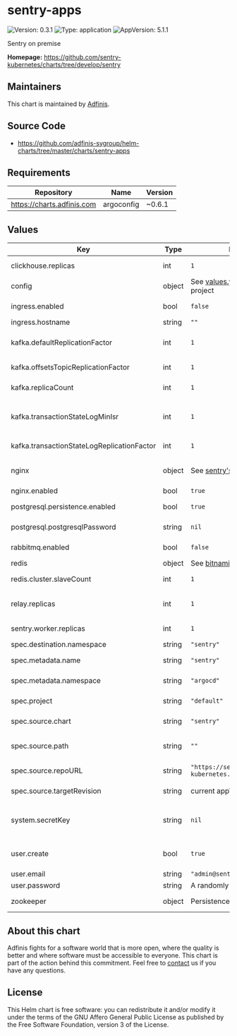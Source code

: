 # sentry-apps

![Version: 0.3.1](https://img.shields.io/badge/Version-0.3.1-informational?style=flat-square) ![Type: application](https://img.shields.io/badge/Type-application-informational?style=flat-square) ![AppVersion: 5.1.1](https://img.shields.io/badge/AppVersion-5.1.1-informational?style=flat-square)

Sentry on premise

**Homepage:** <https://github.com/sentry-kubernetes/charts/tree/develop/sentry>

## Maintainers
This chart is maintained by [Adfinis](https://adfinis.com/?pk_campaign=github&pk_kwd=helm-charts).

## Source Code

* <https://github.com/adfinis-sygroup/helm-charts/tree/master/charts/sentry-apps>

## Requirements

| Repository | Name | Version |
|------------|------|---------|
| https://charts.adfinis.com | argoconfig | ~0.6.1 |

## Values

| Key | Type | Default | Description |
|-----|------|---------|-------------|
| clickhouse.replicas | int | `1` | total number of clickhouse replicas |
| config | object | See [values.yaml](https://github.com/sentry-kubernetes/charts/tree/develop/sentry) of upstream project | extra configuration for some config maps |
| ingress.enabled | bool | `false` | if true, enables the ingress configuration. |
| ingress.hostname | string | `""` | hostname to use |
| kafka.defaultReplicationFactor | int | `1` | replication factor for automatically created topics |
| kafka.offsetsTopicReplicationFactor | int | `1` | replication factor for the offsets topic |
| kafka.replicaCount | int | `1` | number of Kakfa brokers to deploy |
| kafka.transactionStateLogMinIsr | int | `1` | overridden min.insync.replicas config for the transaction topic |
| kafka.transactionStateLogReplicationFactor | int | `1` | replication factor for the transaction topic |
| nginx | object | See [sentry's default](https://github.com/sentry-kubernetes/charts/blob/develop/sentry/values.yaml) | NGINX configuration (required when `ingress.enabled=false`) |
| nginx.enabled | bool | `true` | enables nginx |
| postgresql.persistence.enabled | bool | `true` | Enable postgresql persistence |
| postgresql.postgresqlPassword | string | `nil` | password used to access the database |
| rabbitmq.enabled | bool | `false` | enable RabbitMQ Redis will be used instead. |
| redis | object | See [bitnami/redis](https://github.com/bitnami/charts/tree/master/bitnami/redis) chart | Redis settigs |
| redis.cluster.slaveCount | int | `1` | number of followers in the Redis cluster |
| relay.replicas | int | `1` | total number of relay replicas (use 0 when bootstrapping) |
| sentry.worker.replicas | int | `1` | total number of sentry worker replicas |
| spec.destination.namespace | string | `"sentry"` | namespace for Sentry |
| spec.metadata.name | string | `"sentry"` | name for the ArgoCD application |
| spec.metadata.namespace | string | `"argocd"` | namespace for the ArgoCD application |
| spec.project | string | `"default"` | project to deploy the ArgoCD application to |
| spec.source.chart | string | `"sentry"` | name of the Chart for Sentry |
| spec.source.path | string | `""` | path of the Chart for Sentry when using Git repository |
| spec.source.repoURL | string | `"https://sentry-kubernetes.github.io/charts"` | Chart museum to get Sentry |
| spec.source.targetRevision | string | current appVersion | revision of the chart to use for Sentry |
| system.secretKey | string | `nil` | secret key used for the session. Changing it invalidates all the current sessions. |
| user.create | bool | `true` | if true, creates the user defined by email and password. |
| user.email | string | `"admin@sentry.local"` | Super user email |
| user.password | string | A randomly generated one. | Super user password. |
| zookeeper | object | Persistence enabled | extra configuration for the [zookeper chart](https://github.com/bitnami/charts/tree/master/bitnami/zookeeper) |

## About this chart

Adfinis fights for a software world that is more open, where the quality is
better and where software must be accessible to everyone. This chart
is part of the action behind this commitment. Feel free to
[contact](https://adfinis.com/kontakt/?pk_campaign=github&pk_kwd=helm-charts)
us if you have any questions.

## License

This Helm chart is free software: you can redistribute it and/or modify it under the terms
of the GNU Affero General Public License as published by the Free Software Foundation,
version 3 of the License.
